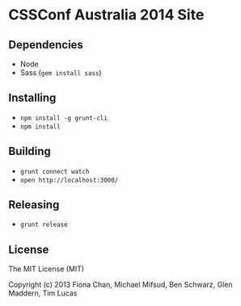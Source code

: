 # CSSConf Australia 2014 Site

## Dependencies

* Node
* Sass (`gem install sass`)

## Installing

* `npm install -g grunt-cli`
* `npm install`

## Building

* `grunt connect watch`
* `open http://localhost:3000/`

## Releasing

* `grunt release`

## License

The MIT License (MIT)

Copyright (c) 2013 Fiona Chan, Michael Mifsud, Ben Schwarz, Glen Maddern, Tim Lucas
